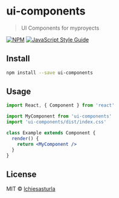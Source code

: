 # ui-components

> UI Components for myproyects

[![NPM](https://img.shields.io/npm/v/ui-components.svg)](https://www.npmjs.com/package/ui-components) [![JavaScript Style Guide](https://img.shields.io/badge/code_style-standard-brightgreen.svg)](https://standardjs.com)

## Install

```bash
npm install --save ui-components
```

## Usage

```jsx
import React, { Component } from 'react'

import MyComponent from 'ui-components'
import 'ui-components/dist/index.css'

class Example extends Component {
  render() {
    return <MyComponent />
  }
}
```

## License

MIT © [lchiesasturla](https://github.com/lchiesasturla)
